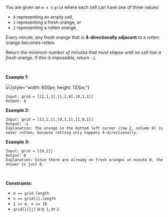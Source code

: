 You are given an `m x n` `grid` where each cell can have one of three
values:

-   `0` representing an empty cell,
-   `1` representing a fresh orange, or
-   `2` representing a rotten orange.

Every minute, any fresh orange that is **4-directionally adjacent** to a
rotten orange becomes rotten.

Return *the minimum number of minutes that must elapse until no cell has
a fresh orange*. If *this is impossible, return* `-1`.

 

**Example 1:**

![](https://assets.leetcode.com/uploads/2019/02/16/oranges.png){style="width: 650px; height: 137px;"}

    Input: grid = [[2,1,1],[1,1,0],[0,1,1]]
    Output: 4

**Example 2:**

    Input: grid = [[2,1,1],[0,1,1],[1,0,1]]
    Output: -1
    Explanation: The orange in the bottom left corner (row 2, column 0) is never rotten, because rotting only happens 4-directionally.

**Example 3:**

    Input: grid = [[0,2]]
    Output: 0
    Explanation: Since there are already no fresh oranges at minute 0, the answer is just 0.

 

**Constraints:**

-   `m == grid.length`
-   `n == grid[i].length`
-   `1 <= m, n <= 10`
-   `grid[i][j]` is `0`, `1`, or `2`.
